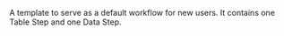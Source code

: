 A template to serve as a default workflow for new users. 
It contains one Table Step and one Data Step.   
